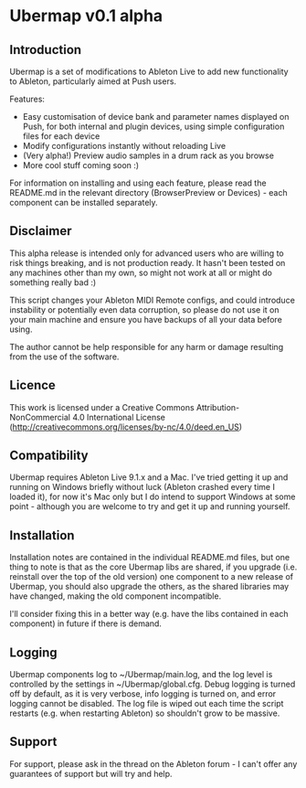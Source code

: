 # Ubermap v0.1 alpha

## Introduction

Ubermap is a set of modifications to Ableton Live to add new functionality to Ableton, particularly aimed at Push users.

Features:

- Easy customisation of device bank and parameter names displayed on Push, for both internal and plugin devices, using simple configuration files for each device
- Modify configurations instantly without reloading Live
- (Very alpha!) Preview audio samples in a drum rack as you browse
- More cool stuff coming soon :)

For information on installing and using each feature, please read the README.md in the relevant directory (BrowserPreview or Devices) - each component can be installed separately.

## Disclaimer

This alpha release is intended only for advanced users who are willing to risk things breaking, and is not production ready. It hasn't been tested on any machines other than my own, so might not work at all or might do something really bad :)

This script changes your Ableton MIDI Remote configs, and could introduce instability or potentially even data corruption, so please do not use it on your main machine and ensure you have backups of all your data before using.

The author cannot be help responsible for any harm or damage resulting from the use of the software.

## Licence

This work is licensed under a Creative Commons Attribution-NonCommercial 4.0 International License (http://creativecommons.org/licenses/by-nc/4.0/deed.en_US)

## Compatibility

Ubermap requires Ableton Live 9.1.x and a Mac. I've tried getting it up and running on Windows briefly without luck (Ableton crashed every time I loaded it), for now it's Mac only but I do intend to support Windows at some point - although you are welcome to try and get it up and running yourself.

## Installation

Installation notes are contained in the individual README.md files, but one thing to note is that as the core Ubermap libs are shared, if you upgrade (i.e. reinstall over the top of the old version) one component to a new release of Ubermap, you should also upgrade the others, as the shared libraries may have changed, making the old component incompatible.

I'll consider fixing this in a better way (e.g. have the libs contained in each component) in future if there is demand.

## Logging

Ubermap components log to ~/Ubermap/main.log, and the log level is controlled by the settings in ~/Ubermap/global.cfg. Debug logging is turned off by default, as it is very verbose, info logging is turned on, and error logging cannot be disabled. The log file is wiped out each time the script restarts (e.g. when restarting Ableton) so shouldn't grow to be massive.

## Support

For support, please ask in the thread on the Ableton forum - I can't offer any guarantees of support but will try and help.
